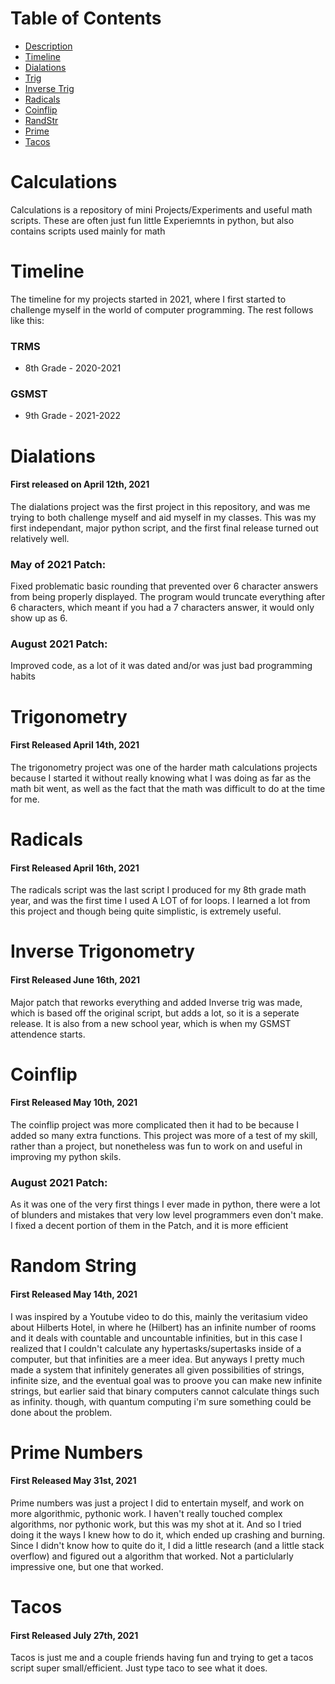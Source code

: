 # Table of Contents
* [Description](#calculations)
* [Timeline](#timeline)
* [Dialations](#dialations)
* [Trig](#trigonometry)
* [Inverse Trig](#inverse-trigonometry)
* [Radicals](#radicals)
* [Coinflip](#coinflip)
* [RandStr](#random-string)
* [Prime](#prime-numbers)
* [Tacos](#tacos)

# Calculations

Calculations is a repository of mini Projects/Experiments and useful math scripts. These are often just fun little Experiemnts in python, but also contains scripts used mainly for math

# Timeline

The timeline for my projects started in 2021, where I first started to challenge myself in the world of computer programming. The rest follows like this:

### TRMS

* 8th Grade - 2020-2021

### GSMST

* 9th Grade - 2021-2022

# Dialations
#### First released on April 12th, 2021
The dialations project was the first project in this repository, and was me trying to both challenge myself and aid myself in my classes. This was my first independant, major python script, and the first final release turned out relatively well.

### May of 2021 Patch:
Fixed problematic basic rounding that prevented over 6 character answers from being properly displayed. The program would truncate everything after 6 characters, which meant if you had a 7 characters answer, it would only show up as 6.

### August 2021 Patch:
Improved code, as a lot of it was dated and/or was just bad programming habits

# Trigonometry
#### First Released April 14th, 2021
The trigonometry project was one of the harder math calculations projects because I started it without really knowing what I was doing as far as the math bit went, as well as the fact that the math was difficult to do at the time for me.

# Radicals
#### First Released April 16th, 2021
The radicals script was the last script I produced for my 8th grade math year, and was the first time I used A LOT of for loops. I learned a lot from this project and though being quite simplistic, is extremely useful.

# Inverse Trigonometry
#### First Released June 16th, 2021
Major patch that reworks everything and added Inverse trig was made, which is based off the original script, but adds a lot, so it is a seperate release. It is also from a new school year, which is when my GSMST attendence starts.

# Coinflip
#### First Released May 10th, 2021
The coinflip project was more complicated then it had to be because I added so many extra functions. This project was more of a test of my skill, rather than a project, but nonetheless was fun to work on and useful in improving my python skils.

### August 2021 Patch:
As it was one of the very first things I ever made in python, there were a lot of blunders and mistakes that very low level programmers even don't make. I fixed a decent portion of them in the Patch, and it is more efficient

# Random String
#### First Released May 14th, 2021
I was inspired by a Youtube video to do this, mainly the veritasium video about Hilberts Hotel, in where he (Hilbert) has an infinite number of rooms and it deals with countable and uncountable infinities, but in this case I realized that I couldn't calculate any hypertasks/supertasks inside of a computer, but that infinities are a meer idea. But anyways I pretty much made a system that infinitely generates all given possibilities of strings, infinite size, and the eventual goal was to proove you can make new infinite strings, but earlier said that binary computers cannot calculate things such as infinity. though, with quantum computing i'm sure something could be done about the problem.

# Prime Numbers
#### First Released May 31st, 2021
Prime numbers was just a project I did to entertain myself, and work on more algorithmic, pythonic work. I haven't really touched complex algorithms, nor pythonic work, but this was my shot at it. And so I tried doing it the ways I knew how to do it, which ended up crashing and burning. Since I didn't know how to quite do it, I did a little research (and a little stack overflow) and figured out a algorithm that worked. Not a particlularly impressive one, but one that worked.

# Tacos
#### First Released July 27th, 2021
Tacos is just me and a couple friends having fun and trying to get a tacos script super small/efficient. Just type taco to see what it does.
